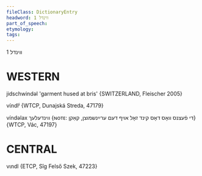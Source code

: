 ```yaml
---
fileClass: DictionaryEntry
headword: ווינדל 1
part_of_speech: 
etymology: 
tags: 
---
```

 ווינדל 1

WESTERN
========

jidschwindəl 'garment hused at bris' {SWITZERLAND, Fleischer 2005}

vɩ́ndlʲ {WTCP, Dunajská Streda, 47179}

víndəlax ווינדעלעך {ɴᴏᴛᴇ: די פֿעצנס וואָס דאָס קינד זאָל אויף דעם ערײַנשמוצן, קאַקן} {WTCP, Vác, 47197}

CENTRAL
========

vɩndl {ETCP, Sîg Felső Szek, 47223}
